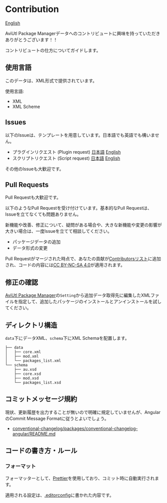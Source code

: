 # Contribution

[English](./CONTRIBUTING.md)

AviUtl Package Managerデータへのコントリビュートに興味を持っていただきありがとうございます！！

コントリビュートの仕方についてガイドします。

## 使用言語

このデータは、XML形式で提供されています。

使用言語:

- XML
- XML Scheme

## Issues

以下のIssueは、テンプレートを用意しています。日本語でも英語でも構いません。

- プラグインリクエスト (Plugin request) [日本語](https://github.com/hal-shu-sato/apm-data/issues/new?labels=plugin&template=plugin_request_ja.md) [English](https://github.com/hal-shu-sato/apm-data/issues/new?labels=plugin&template=plugin_request.md)
- スクリプトリクエスト (Script request) [日本語](https://github.com/hal-shu-sato/apm-data/issues/new?labels=script&template=script_request_ja.md) [English](https://github.com/hal-shu-sato/apm-data/issues/new?labels=script&template=script_request.md)

その他のIssueも大歓迎です。

## Pull Requests

Pull Requestも大歓迎です。

以下のようなPull Requestを受け付けています。基本的なPull Requestは、Issueを立てなくても問題ありません。

新機能や改善、修正について、疑問がある場合や、大きな新機能や変更の影響が大きい場合は、一度Issueを立てて相談してください。

- パッケージデータの追加
- データ形式の変更

Pull Requestがマージされた時点で、あなたの貢献が[Contributorsリスト](https://github.com/hal-shu-sato/apm-data/graphs/contributors)に追加され、コードの内容には[CC BY-NC-SA 4.0](./LICENSE)が適用されます。

<!--[CODE OF CONDUCT](./CODE_OF_CONDUCT.md)に反する内容を含むものは受け付けません。-->

## 修正の確認

[AviUtl Package Manager](https://github.com/hal-shu-sato/apm)の`Setting`から追加データ取得先に編集したXMLファイルを指定して、追加したパッケージのインストールとアンインストールを試してください。

## ディレクトリ構造

`data`下にデータXML、`schema`下にXML Schemaを配置します。

```text
├── data
│   ├── core.xml
│   ├── mod.xml
│   └── packages_list.xml
└── schema
    ├── au.xsd
    ├── core.xsd
    ├── mod.xsd
    └── packages_list.xsd
```

## コミットメッセージ規約

現状、更新履歴を出力することが無いので明確に規定していませんが、AngularのCommit Message Formatに従うとよいでしょう。

- [conventional-changelog/packages/conventional-changelog-angular/README.md](https://github.com/conventional-changelog/conventional-changelog/blob/master/packages/conventional-changelog-angular/README.md)

## コードの書き方・ルール

### フォーマット

フォーマッターとして、[Prettier](https://prettier.io/)を使用しており、コミット時に自動実行されます。

適用される設定は、[.editorconfig](./.editorconfig)に書かれた内容です。
